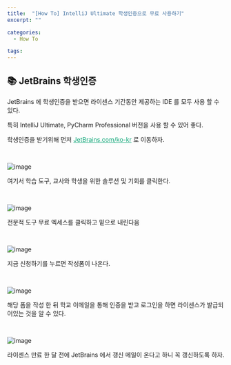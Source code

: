 ```yaml
---
title:  "[How To] IntelliJ Ultimate 학생인증으로 무료 사용하기"
excerpt: ""

categories:
  - How To

tags:
---
```


##  📚 JetBrains 학생인증

JetBrains 에 학생인증을 받으면 라이센스 기간동안 제공하는 IDE 를 모두 사용 할 수 있다.

특히 IntelliJ Ultimate, PyCharm Professional 버전을 사용 할 수 있어 좋다.

학생인증을 받기위해 먼저 <a href="https://www.jetbrains.com/ko-kr/" style="color:#0FA678" target = "_blank">JetBrains.com/ko-kr</a> 로 이동하자.

<br>

![image](https://user-images.githubusercontent.com/54533309/102094908-36171200-3e66-11eb-8604-adb9bbda52bf.png)

여기서 학습 도구, 교사와 학생을 위한 솔루션 및 기회를 클릭한다.

<br>

![image](https://user-images.githubusercontent.com/54533309/102095245-a3c33e00-3e66-11eb-8c51-5b964333e2d1.png)

전문적 도구 무료 엑세스를 클릭하고 밑으로 내린다음

<br>

![image](https://user-images.githubusercontent.com/54533309/102095751-3e238180-3e67-11eb-8d57-d8924b22a4a5.png)

지금 신청하기를 누르면 작성폼이 나온다.

<br>

![image](https://user-images.githubusercontent.com/54533309/102095956-7c20a580-3e67-11eb-81de-b64a1ec15e1b.png)

해당 폼을 작성 한 뒤 학교 이메일을 통해 인증을 받고 로그인을 하면 라이센스가 발급되어있는 것을 알 수 있다.

<br>

![image](https://user-images.githubusercontent.com/54533309/102096891-8f804080-3e68-11eb-9e0b-ef4fa740ce2e.png)

라이센스 만료 한 달 전에 JetBrains 에서 갱신 메일이 온다고 하니 꼭 갱신하도록 하자.